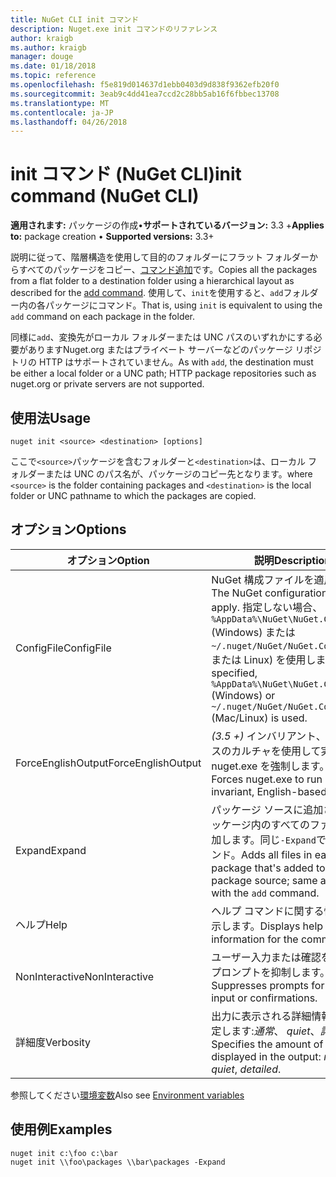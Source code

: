 ```yaml
---
title: NuGet CLI init コマンド
description: Nuget.exe init コマンドのリファレンス
author: kraigb
ms.author: kraigb
manager: douge
ms.date: 01/18/2018
ms.topic: reference
ms.openlocfilehash: f5e819d014637d1ebb0403d9d838f9362efb20f0
ms.sourcegitcommit: 3eab9c4dd41ea7ccd2c28bb5ab16f6fbbec13708
ms.translationtype: MT
ms.contentlocale: ja-JP
ms.lasthandoff: 04/26/2018
---
```

# <a name="init-command-nuget-cli"></a><span data-ttu-id="515bb-103">init コマンド (NuGet CLI)</span><span class="sxs-lookup"><span data-stu-id="515bb-103">init command (NuGet CLI)</span></span>

<span data-ttu-id="515bb-104">**適用されます:** パッケージの作成&bullet;**サポートされているバージョン:** 3.3 +</span><span class="sxs-lookup"><span data-stu-id="515bb-104">**Applies to:** package creation &bullet; **Supported versions:** 3.3+</span></span>

<span data-ttu-id="515bb-105">説明に従って、階層構造を使用して目的のフォルダーにフラット フォルダーからすべてのパッケージをコピー、[コマンド追加](cli-ref-add.md)です。</span><span class="sxs-lookup"><span data-stu-id="515bb-105">Copies all the packages from a flat folder to a destination folder using a hierarchical layout as described for the [add command](cli-ref-add.md).</span></span> <span data-ttu-id="515bb-106">使用して、`init`を使用すると、`add`フォルダー内の各パッケージにコマンド。</span><span class="sxs-lookup"><span data-stu-id="515bb-106">That is, using `init` is equivalent to using the `add` command on each package in the folder.</span></span>

<span data-ttu-id="515bb-107">同様に`add`、変換先がローカル フォルダーまたは UNC パスのいずれかにする必要がありますNuget.org またはプライベート サーバーなどのパッケージ リポジトリの HTTP はサポートされていません。</span><span class="sxs-lookup"><span data-stu-id="515bb-107">As with `add`, the destination must be either a local folder or a UNC path; HTTP package repositories such as nuget.org or private servers are not supported.</span></span>

## <a name="usage"></a><span data-ttu-id="515bb-108">使用法</span><span class="sxs-lookup"><span data-stu-id="515bb-108">Usage</span></span>

```cli
nuget init <source> <destination> [options]
```

<span data-ttu-id="515bb-109">ここで`<source>`パッケージを含むフォルダーと`<destination>`は、ローカル フォルダーまたは UNC のパス名が、パッケージのコピー先となります。</span><span class="sxs-lookup"><span data-stu-id="515bb-109">where `<source>` is the folder containing packages and `<destination>` is the local folder or UNC pathname to which the packages are copied.</span></span>

## <a name="options"></a><span data-ttu-id="515bb-110">オプション</span><span class="sxs-lookup"><span data-stu-id="515bb-110">Options</span></span>

| <span data-ttu-id="515bb-111">オプション</span><span class="sxs-lookup"><span data-stu-id="515bb-111">Option</span></span> | <span data-ttu-id="515bb-112">説明</span><span class="sxs-lookup"><span data-stu-id="515bb-112">Description</span></span> |
| --- | --- |
| <span data-ttu-id="515bb-113">ConfigFile</span><span class="sxs-lookup"><span data-stu-id="515bb-113">ConfigFile</span></span> | <span data-ttu-id="515bb-114">NuGet 構成ファイルを適用します。</span><span class="sxs-lookup"><span data-stu-id="515bb-114">The NuGet configuration file to apply.</span></span> <span data-ttu-id="515bb-115">指定しない場合、 `%AppData%\NuGet\NuGet.Config` (Windows) または`~/.nuget/NuGet/NuGet.Config`(Mac または Linux) を使用します。</span><span class="sxs-lookup"><span data-stu-id="515bb-115">If not specified, `%AppData%\NuGet\NuGet.Config` (Windows) or `~/.nuget/NuGet/NuGet.Config` (Mac/Linux) is used.</span></span>|
| <span data-ttu-id="515bb-116">ForceEnglishOutput</span><span class="sxs-lookup"><span data-stu-id="515bb-116">ForceEnglishOutput</span></span> | <span data-ttu-id="515bb-117">*(3.5 +)* インバリアント、英語ベースのカルチャを使用して実行する nuget.exe を強制します。</span><span class="sxs-lookup"><span data-stu-id="515bb-117">*(3.5+)* Forces nuget.exe to run using an invariant, English-based culture.</span></span> |
| <span data-ttu-id="515bb-118">Expand</span><span class="sxs-lookup"><span data-stu-id="515bb-118">Expand</span></span> | <span data-ttu-id="515bb-119">パッケージ ソースに追加される各パッケージ内のすべてのファイルを追加します。同じ`-Expand`で、`add`コマンド。</span><span class="sxs-lookup"><span data-stu-id="515bb-119">Adds all files in each package that's added to the package source; same as `-Expand` with the `add` command.</span></span> |
| <span data-ttu-id="515bb-120">ヘルプ</span><span class="sxs-lookup"><span data-stu-id="515bb-120">Help</span></span> | <span data-ttu-id="515bb-121">ヘルプ コマンドに関する情報を表示します。</span><span class="sxs-lookup"><span data-stu-id="515bb-121">Displays help information for the command.</span></span> |
| <span data-ttu-id="515bb-122">NonInteractive</span><span class="sxs-lookup"><span data-stu-id="515bb-122">NonInteractive</span></span> | <span data-ttu-id="515bb-123">ユーザー入力または確認を要求するプロンプトを抑制します。</span><span class="sxs-lookup"><span data-stu-id="515bb-123">Suppresses prompts for user input or confirmations.</span></span> |
| <span data-ttu-id="515bb-124">詳細度</span><span class="sxs-lookup"><span data-stu-id="515bb-124">Verbosity</span></span> | <span data-ttu-id="515bb-125">出力に表示される詳細情報の量を指定します:*通常*、 *quiet*、*詳細*です。</span><span class="sxs-lookup"><span data-stu-id="515bb-125">Specifies the amount of detail displayed in the output: *normal*, *quiet*, *detailed*.</span></span> |

<span data-ttu-id="515bb-126">参照してください[環境変数](cli-ref-environment-variables.md)</span><span class="sxs-lookup"><span data-stu-id="515bb-126">Also see [Environment variables](cli-ref-environment-variables.md)</span></span>

## <a name="examples"></a><span data-ttu-id="515bb-127">使用例</span><span class="sxs-lookup"><span data-stu-id="515bb-127">Examples</span></span>

```cli
nuget init c:\foo c:\bar
nuget init \\foo\packages \\bar\packages -Expand
```

